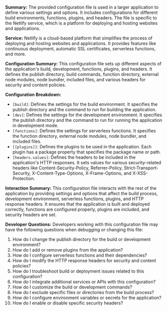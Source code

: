 **Summary:**
The provided configuration file is used in a larger application to define various settings and options. It includes configurations for different build environments, functions, plugins, and headers. The file is specific to the Netlify service, which is a platform for deploying and hosting websites and applications.

**Service:**
Netlify is a cloud-based platform that simplifies the process of deploying and hosting websites and applications. It provides features like continuous deployment, automatic SSL certificates, serverless functions, and more.

**Configuration Summary:**
This configuration file sets up different aspects of the application's build, development, functions, plugins, and headers. It defines the publish directory, build commands, function directory, external node modules, node bundler, included files, and various headers for security and content policies.

**Configuration Breakdown:**
- `[build]`: Defines the settings for the build environment. It specifies the publish directory and the command to run for building the application.
- `[dev]`: Defines the settings for the development environment. It specifies the publish directory and the command to run for running the application in development mode.
- `[functions]`: Defines the settings for serverless functions. It specifies the function directory, external node modules, node bundler, and included files.
- `[[plugins]]`: Defines the plugins to be used in the application. Each plugin has a package property that specifies the package name or path.
- `[headers.values]`: Defines the headers to be included in the application's HTTP responses. It sets values for various security-related headers like Content-Security-Policy, Referrer-Policy, Strict-Transport-Security, X-Content-Type-Options, X-Frame-Options, and X-XSS-Protection.

**Interaction Summary:**
This configuration file interacts with the rest of the application by providing settings and options that affect the build process, development environment, serverless functions, plugins, and HTTP response headers. It ensures that the application is built and deployed correctly, functions are configured properly, plugins are included, and security headers are set.

**Developer Questions:**
Developers working with this configuration file may have the following questions when debugging or changing this file:
1. How do I change the publish directory for the build or development environment?
2. How do I add or remove plugins from the application?
3. How do I configure serverless functions and their dependencies?
4. How do I modify the HTTP response headers for security and content policies?
5. How do I troubleshoot build or deployment issues related to this configuration?
6. How do I integrate additional services or APIs with this configuration?
7. How do I customize the build or development commands?
8. How do I exclude specific files or directories from the build process?
9. How do I configure environment variables or secrets for the application?
10. How do I enable or disable specific security headers?